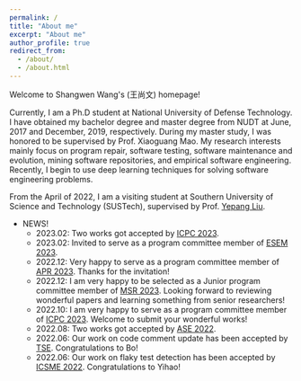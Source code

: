 ```yaml
---
permalink: /
title: "About me"
excerpt: "About me"
author_profile: true
redirect_from: 
  - /about/
  - /about.html
---
```


Welcome to Shangwen Wang's (王尚文) homepage!

Currently, I am a Ph.D student at National University of Defense Technology. I have obtained my bachelor degree and master degree from NUDT at June, 2017 and December, 2019, respectively. During my master study, I was honored to be supervised by Prof. Xiaoguang Mao. My research interests mainly focus on program repair, software testing, software maintenance and evolution, mining software repositories, and empirical software engineering. Recently, I begin to use deep learning techniques for solving software engineering problems.

From the April of 2022, I am a visiting student at Southern University of Science and Technology (SUSTech), supervised by Prof. [Yepang Liu](https://yepangliu.github.io/).

* NEWS!
  * 2023.02: Two works got accepted by [ICPC 2023](https://conf.researchr.org/track/icpc-2023/icpc-2023-research).
  * 2023.02: Invited to serve as a program committee member of [ESEM 2023](https://conf.researchr.org/home/esem-2023).
  * 2022.12: Very happy to serve as a program committee member of [APR 2023](http://program-repair.org/workshop-2023/). Thanks for the invitation!
  * 2022.12: I am very happy to be selected as a Junior program committee member of [MSR 2023](https://conf.researchr.org/track/msr-2023/msr-2023-junior-pc). Looking forward to reviewing wonderful papers and learning something from senior researchers!
  * 2022.10: I am very happy to serve as a program committee member of [ICPC 2023](https://conf.researchr.org/track/icpc-2023/icpc-2023-research). Welcome to submit your wonderful works!
  * 2022.08: Two works got accepted by [ASE 2022](https://conf.researchr.org/home/ase-2022).
  * 2022.06: Our work on code comment update has been accepted by [TSE](https://www.computer.org/csdl/journal/ts). Congratulations to Bo!
  * 2022.06: Our work on flaky test detection has been accepted by [ICSME 2022](https://cyprusconferences.org/icsme2022/). Congratulations to Yihao!  
  
